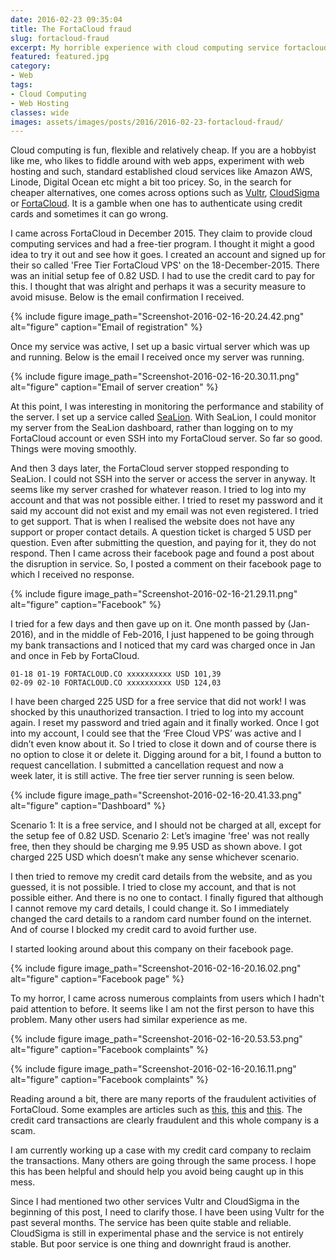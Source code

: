 ```yaml
---
date: 2016-02-23 09:35:04
title: The FortaCloud fraud
slug: fortacloud-fraud
excerpt: My horrible experience with cloud computing service fortacloud.co and why you should stay clear of this service too.
featured: featured.jpg
category:
- Web
tags:
- Cloud Computing
- Web Hosting
classes: wide
images: assets/images/posts/2016/2016-02-23-fortacloud-fraud/
---
```


Cloud computing is fun, flexible and relatively cheap. If you are a hobbyist like me, who likes to fiddle around with web apps, experiment with web hosting and such, standard established cloud services like Amazon AWS, Linode, Digital Ocean etc might a bit too pricey. So, in the search for cheaper alternatives, one comes across options such as [Vultr](https://www.vultr.com/), [CloudSigma](https://www.cloudsigma.com/) or [FortaCloud](http://fortacloud.co/). It is a gamble when one has to authenticate using credit cards and sometimes it can go wrong.

I came across FortaCloud in December 2015. They claim to provide cloud computing services and had a free-tier program. I thought it might a good idea to try it out and see how it goes. I created an account and signed up for their so called 'Free Tier FortaCloud VPS' on the 18-December-2015. There was an initial setup fee of 0.82 USD. I had to use the credit card to pay for this. I thought that was alright and perhaps it was a security measure to avoid misuse. Below is the email confirmation I received.

{%
  include figure
  image_path="Screenshot-2016-02-16-20.24.42.png"
  alt="figure"
  caption="Email of registration"
%}

Once my service was active, I set up a basic virtual server which was up and running. Below is the email I received once my server was running.

{%
  include figure
  image_path="Screenshot-2016-02-16-20.30.11.png"
  alt="figure"
  caption="Email of server creation"
%}

At this point, I was interesting in monitoring the performance and stability of the server. I set up a service called [SeaLion](https://sealion.com/). With SeaLion, I could monitor my server from the SeaLion dashboard, rather than logging on to my FortaCloud account or even SSH into my FortaCloud server. So far so good. Things were moving smoothly.

And then 3 days later, the FortaCloud server stopped responding to SeaLion. I could not SSH into the server or access the server in anyway. It seems like my server crashed for whatever reason. I tried to log into my account and that was not possible either. I tried to reset my password and it said my account did not exist and my email was not even registered. I tried to get support. That is when I realised the website does not have any support or proper contact details. A question ticket is charged 5 USD per question. Even after submitting the question, and paying for it, they do not respond. Then I came across their facebook page and found a post about the disruption in service. So, I posted a comment on their facebook page to which I received no response.

{%
  include figure
  image_path="Screenshot-2016-02-16-21.29.11.png"
  alt="figure"
  caption="Facebook"
%}

I tried for a few days and then gave up on it. One month passed by (Jan-2016), and in the middle of Feb-2016, I just happened to be going through my bank transactions and I noticed that my card was charged once in Jan and once in Feb by FortaCloud.

    01-18 01-19 FORTACLOUD.CO xxxxxxxxxx USD 101,39
    02-09 02-10 FORTACLOUD.CO xxxxxxxxxx USD 124,03

I have been charged 225 USD for a free service that did not work! I was shocked by this unauthorized transaction. I tried to log into my account again. I reset my password and tried again and it finally worked. Once I got into my account, I could see that the ‘Free Cloud VPS’ was active and I didn’t even know about it. So I tried to close it down and of course there is no option to close it or delete it. Digging around for a bit, I found a button to request cancellation. I submitted a cancellation request and now a week later, it is still active. The free tier server running is seen below.

{%
  include figure
  image_path="Screenshot-2016-02-16-20.41.33.png"
  alt="figure"
  caption="Dashboard"
%}

Scenario 1: It is a free service, and I should not be charged at all, except for the setup fee of 0.82 USD. Scenario 2: Let’s imagine 'free' was not really free, then they should be charging me 9.95 USD as shown above. I got charged 225 USD which doesn’t make any sense whichever scenario.

I then tried to remove my credit card details from the website, and as you guessed, it is not possible. I tried to close my account, and that is not possible either. And there is no one to contact. I finally figured that although I cannot remove my card details, I could change it. So I immediately changed the card details to a random card number found on the internet. And of course I blocked my credit card to avoid further use.

I started looking around about this company on their facebook page.

{%
  include figure
  image_path="Screenshot-2016-02-16-20.16.02.png"
  alt="figure"
  caption="Facebook page"
%}

To my horror, I came across numerous complaints from users which I hadn't paid attention to before. It seems like I am not the first person to have this problem. Many other users had similar experience as me.

{%
  include figure
  image_path="Screenshot-2016-02-16-20.53.53.png"
  alt="figure"
  caption="Facebook complaints"
%}

{%
  include figure
  image_path="Screenshot-2016-02-16-20.16.11.png"
  alt="figure"
  caption="Facebook complaints"
%}

Reading around a bit, there are many reports of the fraudulent activities of FortaCloud. Some examples are articles such as [this](http://www.ripoffreport.com/r/FortaCloud/internet/FortaCloud-FortaTrust-FortaCloud-aka-FortaTrust-Says-Free-VPS-Creates-Fee-VPS-Doral-1189935), [this](http://www.webhostingtalk.com/showthread.php?t=1413320) and [this](http://www.serchen.com/company/fortatrust/). The credit card transactions are clearly fraudulent and this whole company is a scam.

I am currently working up a case with my credit card company to reclaim the transactions. Many others are going through the same process. I hope this has been helpful and should help you avoid being caught up in this mess.

Since I had mentioned two other services Vultr and CloudSigma in the beginning of this post, I need to clarify those. I have been using Vultr for the past several months. The service has been quite stable and reliable. CloudSigma is still in experimental phase and the service is not entirely stable. But poor service is one thing and downright fraud is another.
